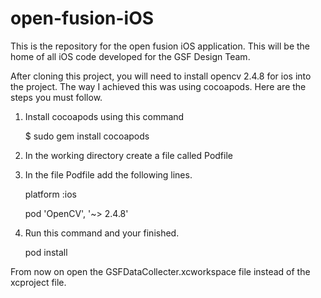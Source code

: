 open-fusion-iOS
===============

This is the repository for the open fusion iOS application. This will be the home of all iOS code developed for the GSF Design Team.

After cloning this project, you will need to install opencv 2.4.8 for ios into the project. The way I achieved this was using cocoapods. Here are the steps you must follow.


1. Install cocoapods using this command
   
   $ sudo gem install cocoapods

2. In the working directory create a file called Podfile

3. In the file Podfile add the following lines.
   
   platform :ios
   
   pod 'OpenCV', '~> 2.4.8'

4. Run this command and your finished.
   
   pod install

From now on open the GSFDataCollecter.xcworkspace file instead of the xcproject file.
